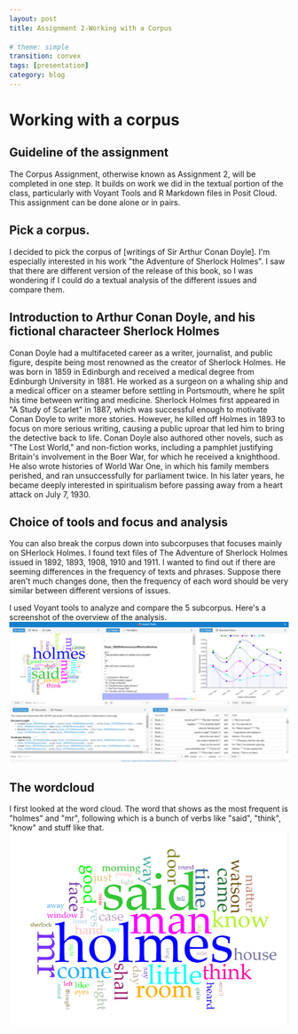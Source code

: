 ```yaml
---
layout: post
title: Assignment 2-Working with a Corpus

# theme: simple
transition: convex
tags: [presentation]
category: blog
---
```

# Working with a corpus

## Guideline of the assignment
The Corpus Assignment, otherwise known as Assignment 2, will be completed in one step. It builds on work we did in the textual portion of the class, particularly with Voyant Tools and R Markdown files in Posit Cloud. This assignment can be done alone or in pairs.

## Pick a corpus. 
I decided to pick the corpus of [writings of Sir Arthur Conan Doyle]. I'm especially interested in his work "the Adventure of Sherlock Holmes". I saw that there are different version of the release of this book, so I was wondering if I could do a textual analysis of the different issues and compare them. 

## Introduction to Arthur Conan Doyle, and his fictional characteer Sherlock Holmes
Conan Doyle had a multifaceted career as a writer, journalist, and public figure, despite being most renowned as the creator of Sherlock Holmes. He was born in 1859 in Edinburgh and received a medical degree from Edinburgh University in 1881. He worked as a surgeon on a whaling ship and a medical officer on a steamer before settling in Portsmouth, where he split his time between writing and medicine.
Sherlock Holmes first appeared in "A Study of Scarlet" in 1887, which was successful enough to motivate Conan Doyle to write more stories. However, he killed off Holmes in 1893 to focus on more serious writing, causing a public uproar that led him to bring the detective back to life. Conan Doyle also authored other novels, such as "The Lost World," and non-fiction works, including a pamphlet justifying Britain's involvement in the Boer War, for which he received a knighthood. He also wrote histories of World War One, in which his family members perished, and ran unsuccessfully for parliament twice. In his later years, he became deeply interested in spiritualism before passing away from a heart attack on July 7, 1930.

## Choice of tools and focus and analysis
You can also break the corpus down into subcorpuses that focuses mainly on SHerlock Holmes. I found text files of The Adventure of Sherlock Holmes issued in 1892, 1893, 1908, 1910 and 1911. I wanted to find out if there are seeming differences in the frequency of texts and phrases. Suppose there aren't much changes done, then the frequency of each word should be very similar between different versions of issues. 

I used Voyant tools to analyze and compare the 5 subcorpus. Here's a screenshot of the overview of the analysis. 
![General](/images/general.png "General")


## The wordcloud
I first looked at the word cloud. The word that shows as the most frequent is "holmes" and "mr", following which is a bunch of verbs like "said", "think", "know" and stuff like that. 
![wordcloud](/images/wordcloud.png "wordcloud")
